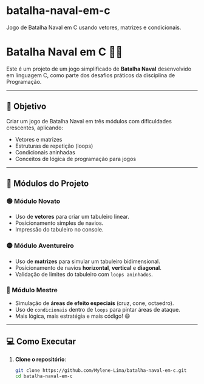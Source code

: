 # batalha-naval-em-c
Jogo de Batalha Naval em C usando vetores, matrizes e condicionais.
# Batalha Naval em C 🚢💥

Este é um projeto de um jogo simplificado de **Batalha Naval** desenvolvido em linguagem C, como parte dos desafios práticos da disciplina de Programação.

---

## 🎯 Objetivo

Criar um jogo de Batalha Naval em três módulos com dificuldades crescentes, aplicando:

- Vetores e matrizes
- Estruturas de repetição (loops)
- Condicionais aninhadas
- Conceitos de lógica de programação para jogos

---

## 🧩 Módulos do Projeto

### 🟢 Módulo Novato
- Uso de **vetores** para criar um tabuleiro linear.
- Posicionamento simples de navios.
- Impressão do tabuleiro no console.

### 🟡 Módulo Aventureiro
- Uso de **matrizes** para simular um tabuleiro bidimensional.
- Posicionamento de navios **horizontal**, **vertical** e **diagonal**.
- Validação de limites do tabuleiro com `loops aninhados`.

### 🔴 Módulo Mestre
- Simulação de **áreas de efeito especiais** (cruz, cone, octaedro).
- Uso de `condicionais` dentro de `loops` para pintar áreas de ataque.
- Mais lógica, mais estratégia e mais código! 😄

---

## 💻 Como Executar

1. **Clone o repositório**:
   ```bash
   git clone https://github.com/Mylene-Lima/batalha-naval-em-c.git
   cd batalha-naval-em-c
